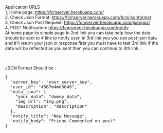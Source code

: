 Application URLS<br>
1, Home page: https://fcmserver.herokuapp.com/ <br>
2, Check Json Format: https://fcmserver.herokuapp.com/fcm/jsonformat<br>
3, Check Json Post Request: https://fcmserver.herokuapp.com/jsonpost<br>
4, POST Notification: https://fcmserver.herokuapp.com/notify<br>
At home page its simple page
In 2nd link you can take help how the data should be sent to 4 link to notify user.
in 3rd link you you can post json data and it'll return your json in response 
first you must have to test 3rd link if the data will be reflected as you sent then you can continue to 4th link .
<br><br>
<br>


JSON Format Should be : 

  <pre>{
  "server_key": "your_server_key",
  "user_id": "4567m4mn5646",
  "data_json": {
    "your_data": "dummy_data",
    "img_url": "img.png",
    "description": "description"
  },
  "notify_title": "New Message",
  "notify_body": "Friend Commented on post"
}
